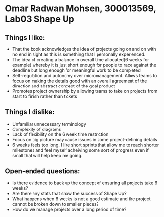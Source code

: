 # Omar Radwan Mohsen, 300013569, Lab03 Shape Up

## Things I like:
- That the book acknowledges the idea of projects going on and on with no end in sight as this is something that I personally experienced.
- The idea of creating a balance in overall time allocated(6 weeks for example) whereby it is just short enough for people to race against the deadline but long enough for meaningful work to be completed
- Self-regulation and autonomy over micromanagement. Allows teams to focus on making the details good with an overall agreement of the direction and abstract concept of the goal product
- Promotes project ownership by allowing teams to take on projects from start to finish rather than tickets

## Things I dislike:
- Unfamiliar unnecessary terminology
- Complexity of diagrams
- Lack of flexibility on the 6 week time restriction
- Focus on big picture may cause issues in some project-defining details
- 6 weeks feels too long. I like short sprints that allow me to reach shorter milestones and feel myself acheiving some sort of progress even if small that will help keep me going.

## Open-ended questions:
- Is there evidence to back up the concept of ensuring all projects take 6 weeks?
- Are there any stats that show the success of Shape Up?
- What happens when 6 weeks is not a good estimate and the project cannot be broken down to smaller pieces? 
- How do we manage projects over a long period of time?
